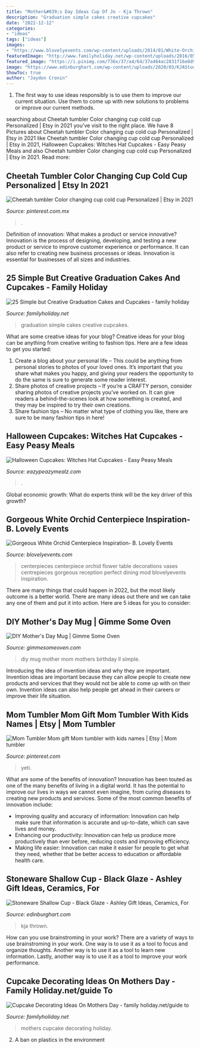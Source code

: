 ```yaml
---
title: "Mother&#039;s Day Ideas Cup Of Jo - Kja Thrown"
description: "Graduation simple cakes creative cupcakes"
date: "2022-12-12"
categories:
- "ideas"
tags: ["ideas"]
images:
- "https://www.blovelyevents.com/wp-content/uploads/2014/01/White-Orchid-Centerpiece.jpg"
featuredImage: "http://www.familyholiday.net/wp-content/uploads/2016/05/Simple-but-Creative-Graduation-Cakes-and-Cupcakes-3.jpg"
featured_image: "https://i.pinimg.com/736x/37/a4/64/37a464ac2831f16e8d991d0e35497bd6.jpg"
image: "https://www.edinburghart.com/wp-content/uploads/2020/03/KJAStudiosShallowBlackWaveMug1-scaled.jpg"
ShowToc: true
author: "Jaydon Cronin"
---
```



1. The first way to use ideas responsibly is to use them to improve our current situation. Use them to come up with new solutions to problems or improve our current methods. 

	

		
searching about Cheetah tumbler Color changing cup cold cup Personalized | Etsy in 2021 you've visit to the right place. We have 8 Pictures about Cheetah tumbler Color changing cup cold cup Personalized | Etsy in 2021 like Cheetah tumbler Color changing cup cold cup Personalized | Etsy in 2021, Halloween Cupcakes: Witches Hat Cupcakes - Easy Peasy Meals and also Cheetah tumbler Color changing cup cold cup Personalized | Etsy in 2021. Read more:
		
    
## Cheetah Tumbler Color Changing Cup Cold Cup Personalized | Etsy In 2021

<img loading=lazy src="https://i.pinimg.com/736x/f1/94/3a/f1943abcd1a63f8b9c8f939dacdd3653.jpg" onerror="this.onerror=null;this.src='https://tse3.mm.bing.net/th?id=OIP.3ymE1NUsDo-lb58FniwisAHaJ3&amp;pid=15.1';" alt="Cheetah tumbler Color changing cup cold cup Personalized | Etsy in 2021">

_Source: pinterest.com.mx_

>. 

	

Definition of innovation: What makes a product or service innovative?
Innovation is the process of designing, developing, and testing a new product or service to improve customer experience or performance. It can also refer to creating new business processes or ideas. Innovation is essential for businesses of all sizes and industries.

    
## 25 Simple But Creative Graduation Cakes And Cupcakes - Family Holiday

<img loading=lazy src="http://www.familyholiday.net/wp-content/uploads/2016/05/Simple-but-Creative-Graduation-Cakes-and-Cupcakes-3.jpg" onerror="this.onerror=null;this.src='https://tse1.mm.bing.net/th?id=OIP.aay4o-tDfPXhSjA1dK9SOgHaLE&amp;pid=15.1';" alt="25 Simple but Creative Graduation Cakes and Cupcakes - family holiday">

_Source: familyholiday.net_

>graduation simple cakes creative cupcakes. 

	

What are some creative ideas for your blog?
Creative ideas for your blog can be anything from creative writing to fashion tips. Here are a few ideas to get you started: 
1) Create a blog about your personal life – This could be anything from personal stories to photos of your loved ones. It’s important that you share what makes you happy, and giving your readers the opportunity to do the same is sure to generate some reader interest. 
2) Share photos of creative projects – If you’re a CRAFTY person, consider sharing photos of creative projects you’ve worked on. It can give readers a behind-the-scenes look at how something is created, and they may be inspired to try their own creations. 
3) Share fashion tips – No matter what type of clothing you like, there are sure to be many fashion tips in here!

    
## Halloween Cupcakes: Witches Hat Cupcakes - Easy Peasy Meals

<img loading=lazy src="https://i1.wp.com/www.eazypeazymealz.com/wp-content/uploads/2018/10/witches-2.jpg?fit=680%2C1020&amp;ssl=1" onerror="this.onerror=null;this.src='https://tse3.mm.bing.net/th?id=OIP.99leSdQtYeSplYgpotpHSAHaLH&amp;pid=15.1';" alt="Halloween Cupcakes: Witches Hat Cupcakes - Easy Peasy Meals">

_Source: eazypeazymealz.com_

>. 

	

Global economic growth: What do experts think will be the key driver of this growth?
 

    
## Gorgeous White Orchid Centerpiece Inspiration- B. Lovely Events

<img loading=lazy src="https://www.blovelyevents.com/wp-content/uploads/2014/01/White-Orchid-Centerpiece.jpg" onerror="this.onerror=null;this.src='https://tse3.mm.bing.net/th?id=OIP.2hlQKJLBz6PLc_4CpEipZAHaLG&amp;pid=15.1';" alt="Gorgeous White Orchid Centerpiece Inspiration- B. Lovely Events">

_Source: blovelyevents.com_

>centerpieces centerpiece orchid flower table decorations vases centrepieces gorgeous reception perfect dining mod blovelyevents inspiration. 

	

There are many things that could happen in 2022, but the most likely outcome is a better world. There are many ideas out there and we can take any one of them and put it into action. Here are 5 ideas for you to consider: 

    
## DIY Mother&#039;s Day Mug | Gimme Some Oven

<img loading=lazy src="https://www.gimmesomeoven.com/wp-content/uploads/style/2013/05/IMG_8329-552x864.jpg" onerror="this.onerror=null;this.src='https://tse2.mm.bing.net/th?id=OIP.5ngV3asoMJeCeN8OFcWo_QHaLl&amp;pid=15.1';" alt="DIY Mother&#039;s Day Mug | Gimme Some Oven">

_Source: gimmesomeoven.com_

>diy mug mother mom mothers birthday ll simple. 

	

Introducing the idea of invention ideas and why they are important.
Invention ideas are important because they can allow people to create new products and services that they would not be able to come up with on their own. Invention ideas can also help people get ahead in their careers or improve their life situation.

    
## Mom Tumbler Mom Gift Mom Tumbler With Kids Names | Etsy | Mom Tumbler

<img loading=lazy src="https://i.pinimg.com/736x/37/a4/64/37a464ac2831f16e8d991d0e35497bd6.jpg" onerror="this.onerror=null;this.src='https://tse3.mm.bing.net/th?id=OIP.omij7ivBhjsWnn7By9fzuQHaJ3&amp;pid=15.1';" alt="Mom Tumbler Mom gift Mom tumbler with kids names | Etsy | Mom tumbler">

_Source: pinterest.com_

>yeti. 

	

What are some of the benefits of innovation?
Innovation has been touted as one of the many benefits of living in a digital world. It has the potential to improve our lives in ways we cannot even imagine, from curing diseases to creating new products and services. Some of the most common benefits of innovation include: 
- Improving quality and accuracy of information: Innovation can help make sure that information is accurate and up-to-date, which can save lives and money. 
- Enhancing our productivity: Innovation can help us produce more productively than ever before, reducing costs and improving efficiency. 
- Making life easier: Innovation can make it easier for people to get what they need, whether that be better access to education or affordable health care.

    
## Stoneware Shallow Cup - Black Glaze - Ashley Gift Ideas, Ceramics, For

<img loading=lazy src="https://www.edinburghart.com/wp-content/uploads/2020/03/KJAStudiosShallowBlackWaveMug1-scaled.jpg" onerror="this.onerror=null;this.src='https://tse1.mm.bing.net/th?id=OIP.RZP6vdo17b0ZkgKBFYHWOwHaHa&amp;pid=15.1';" alt="Stoneware Shallow Cup - Black Glaze - Ashley Gift Ideas, Ceramics, For">

_Source: edinburghart.com_

>kja thrown. 

	

How can you use brainstroming in your work?
There are a variety of ways to use brainstroming in your work. One way is to use it as a tool to focus and organize thoughts. Another way is to use it as a tool to learn new information. Lastly, another way is to use it as a tool to improve your work performance.

    
## Cupcake Decorating Ideas On Mothers Day - Family Holiday.net/guide To

<img loading=lazy src="http://www.familyholiday.net/wp-content/uploads/2012/04/Cupcake-Decorating-Ideas-On-Mothers-Day-_15.jpg" onerror="this.onerror=null;this.src='https://tse3.mm.bing.net/th?id=OIP.PhdnLZseLKFfMMyiiO3s6gHaJ4&amp;pid=15.1';" alt="Cupcake Decorating Ideas On Mothers Day - family holiday.net/guide to">

_Source: familyholiday.net_

>mothers cupcake decorating holiday. 

	

2. A ban on plastics in the environment 

